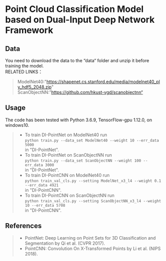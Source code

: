 # Point Cloud Classification Model based on Dual-Input Deep Network Framework
## Data
You need to download the data to the “data“ folder and unzip it before training the model.  
RELATED LINKS：  
>ModelNet40:"https://shapenet.cs.stanford.edu/media/modelnet40_ply_hdf5_2048.zip"  
>ScanObjectNN:”https://github.com/hkust-vgd/scanobjectnn“
## Usage
The code has been tested with Python 3.6.9, TensorFlow-gpu 1.12.0, on windows10.  
>* To train DI-PointNet on ModelNet40 run  
```python train.py --data_set ModelNet40 --weight 10 --err_data 5000```  
in "DI-PointNet".
>* To train DI-PointNet on ScanObjectNN run  
```python train.py --data_set ScanObjectNN --weight 100 --err_data 3000```  
in "DI-PointNet".
>* To train DI-PointCNN on ModelNet40 run  
```python train_val_cls.py --setting ModelNet_x3_l4 --weight 0.1 --err_data 4921```  
in "DI-PointCNN".
>* To train DI-PointCNN on ScanObjectNN run  
```python train_val_cls.py --setting ScanObjectNN_x3_l4 --weight 10 --err_data 5708```  
in "DI-PointCNN".  
## References  
>* PointNet: Deep Learning on Point Sets for 3D Classification and Segmentation by Qi et al. (CVPR 2017).
>* PointCNN: Convolution On X-Transformed Points by Li et al. (NIPS 2018).

